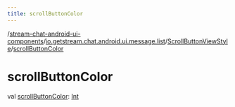 ```yaml
---
title: scrollButtonColor
---
```

/[stream-chat-android-ui-components](../../index.md)/[io.getstream.chat.android.ui.message.list](../index.md)/[ScrollButtonViewStyle](index.md)/[scrollButtonColor](scrollButtonColor.md)  
  
  
  
# scrollButtonColor  
val [scrollButtonColor](scrollButtonColor.md): [Int](https://kotlinlang.org/api/latest/jvm/stdlib/kotlin/-int/index.html)

